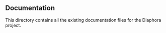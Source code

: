## Documentation

This directory contains all the existing documentation files for the Diaphora project.
